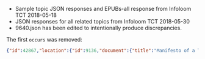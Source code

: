 * Sample topic JSON responses and EPUBs-all response from Infoloom TCT 2018-05-18
* JSON responses for all related topics from Infoloom TCT 2018-05-30
* 9640.json has been edited to intentionally produce discrepancies.

The first `occurs` was removed:
```json
{"id":42867,"location":{"id":9136,"document":{"title":"Manifesto of a Tenured Radical","author":"Cary Nelson"},"localid":"page_86","sequence_number":94},"basket":9640},
```
  
